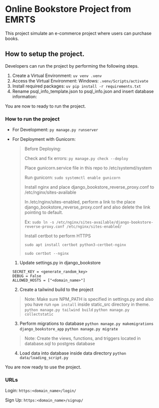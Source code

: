 # Online Bookstore Project from EMRTS

This project simulate an e-commerce project where users can purchase books.

## How to setup the project.

Developers can run the project by performing the following steps.

1. Create a Virtual Environment:
   `uv venv .venv`
2. Access the Virtual Environment:
   Windows: `.venv/Scripts/activate`
3. Install required packages:
   `uv pip install -r requirements.txt`
4. Rename psql_info_template.json to psql_info.json and insert database information:

You are now to ready to run the project.

### How to run the project

* For Development:
  `py manage.py runserver`
* For Deployment with Gunicorn:

  > Before Deploying:
  > 
  > Check and fix errors: `py manage.py check --deploy`
  > 
  > Place gunicorn.service file in this repo to /etc/systemd/system
  > 
  > Run gunicorn: `sudo systemctl enable gunicorn`
  > 
  > Install nginx and place django_bookstore_reverse_proxy.conf to /etc/nginx/sites-available
  > 
  > In /etc/nginx/sites-enabled, perform a link to the place django_bookstore_reverse_proxy.conf and also delete the link pointing to default.
  > 
  > Ex: `sudo ln -s /etc/nginx/sites-available/django-bookstore-reverse-proxy.conf /etc/nginx/sites-enabled/`
  > 
  > Install certbot to perform HTTPS
  > 
  > `sudo apt install certbot python3-certbot-nginx`
  > 
  > `sudo certbot --nginx`

  1. Update settings.py in django_bookstore

  ```
  SECRET_KEY = <generate_random_key>
  DEBUG = False
  ALLOWED_HOSTS = ["<domain_name>"]
  ```
  2. Create a tailwind build to the project

  > Note: Make sure NPM_PATH is specified in settings.py and also you have run `npm install` inside static_src directory in theme.
  > `python manage.py tailwind build`
  > `python manage.py collectstatic`
  >

  3. Perform migrations to database
     `python manage.py makemigrations django_bookstore_app`
     `python manage.py migrate`
   > Note: Create the views, functions, and triggers located in database.sql to postgres database
  4. Load data into database inside data directory
     `python data/loading_script.py`

You are now ready to use the project.

### URLs
Login: `https:<domain_name>/login/`

Sign Up: `https:<domain_name>/signup/`
